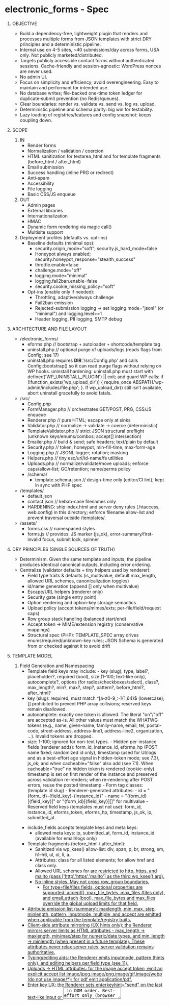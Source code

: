 electronic_forms - Spec
================================================================

1. OBJECTIVE
	- Build a dependency-free, lightweight plugin that renders and processes multiple forms from JSON templates with strict DRY principles and a deterministic pipeline.
	- Internal use on 4-5 sites, ~40 submissions/day across forms, USA only. Not publicly marketed/distributed.
	- Targets publicly accessible contact forms without authenticated sessions. Cache-friendly and session-agnostic: WordPress nonces are never used.
	- No admin UI.
	- Focus on simplicity and efficiency; avoid overengineering. Easy to maintain and performant for intended use.
	- No database writes; file-backed one-time token ledger for duplicate‑submit prevention (no Redis/queues).
	- Clear boundaries: render vs. validate vs. send vs. log vs. upload.
	- Deterministic pipeline and schema parity: big win for testability.
	- Lazy loading of registries/features and config snapshot: keeps coupling down.

2. SCOPE
	1. IN
		- Render forms
		- Normalization / validation / coercion
		- HTML sanitization for textarea_html and for template fragments (before_html / after_html)
		- Email submission
		- Success handling (inline PRG or redirect)
		- Anti-spam
		- Accessibility
		- File logging
		- Basic CSS/JS enqueue
	2. OUT
		- Admin pages
		- External libraries
		- Internationalization
		- HMAC
		- Dynamic form rendering via magic call()
		- Multisite support
	3. Deployment profiles (defaults vs. opt-ins)
		- Baseline defaults (minimal ops):
			- security.origin_mode="soft"; security.js_hard_mode=false
			- Honeypot always enabled; security.honeypot_response="stealth_success"
			- throttle.enable=false
			- challenge.mode="off"
			- logging.mode="minimal"
			- logging.fail2ban.enable=false
			- security.cookie_missing_policy="soft"
		- Opt-ins (enable only if needed):
			- Throttling, adaptive/always challenge
			- Fail2ban emission
			- Rejected-submission logging → set logging.mode="jsonl" (or "minimal") and logging.level>=1
			- Header logging, PII logging, SMTP debug

3. ARCHITECTURE AND FILE LAYOUT
	- /electronic_forms/
		- eforms.php	// bootstrap + autoloader + shortcode/template tag
		- uninstall.php	// optional purge of uploads/logs (reads flags from Config; see 17)
		- uninstall.php requires __DIR__.'/src/Config.php' and calls Config::bootstrap() so it can read purge flags without relying on WP hooks. uninstall hardening: uninstall.php must start with defined('WP_UNINSTALL_PLUGIN') || exit; and guard WP calls: if (!function_exists('wp_upload_dir')) { require_once ABSPATH.'wp-admin/includes/file.php'; }. If wp_upload_dir() still isn’t available, abort uninstall gracefully to avoid fatals.
	- /src/
		- Config.php
		- FormManager.php	// orchestrates GET/POST, PRG, CSS/JS enqueue
		- Renderer.php		// pure HTML; escape only at sinks
		- Validator.php		// normalize -> validate -> coerce (deterministic)
		- TemplateValidator.php	// strict JSON structural preflight (unknown keys/enums/combos; accept[] intersection)
		- Emailer.php		// build & send; safe headers; text/plain by default
		- Security.php		// token, honeypot, min-fill-time, max-form-age
		- Logging.php		// JSONL logger; rotation; masking
		- Helpers.php		// tiny esc/url/id-name/fs utilities
		- Uploads.php		// normalize/validate/move uploads; enforce caps/allow-list; GC/retention; name/perms policy
		- /schema/
			- template.schema.json	// design-time only (editor/CI lint); kept in sync with PHP spec
	- /templates/
		- default.json
		- contact.json		// kebab-case filenames only
		- HARDENING: ship index.html and server deny rules (.htaccess, web.config) in this directory; enforce filename allow-list and prevent traversal outside /templates/.
	- /assets/
		- forms.css		// namespaced styles
		- forms.js // provides: JS marker (js_ok), error-summary/first-invalid focus, submit lock, spinner

4. DRY PRINCIPLES (SINGLE SOURCES OF TRUTH)
	- Determinism. Given the same template and inputs, the pipeline produces identical canonical outputs, including error ordering.
	- Centralize (validator defaults + tiny helpers used by renderer):
		- Field type traits & defaults (is_multivalue, default max_length, allowed URL schemes, canonicalization toggles)
		- id/name generation (append [] only when multivalue)
		- Escape/URL helpers (renderer only)
		- Security gate (single entry point)
		- Option rendering and option-key storage semantics
		- Upload policy (accept tokens/mimes/exts; per-file/field/request caps)
		- Row group stack handling (balanced start/end)
		- Accept token -> MIME/extension registry (conservative mappings)
		- Structural spec (PHP): TEMPLATE_SPEC array drives enums/required/unknown-key rules; JSON Schema is generated from or checked against it to avoid drift

5. TEMPLATE MODEL
	1. Field Generation and Namespacing
		- Template field keys may include:
                        - key (slug), type, label?, placeholder?, required (bool), size (1-100; text-like only), autocomplete?, options (for radios/checkboxes/select), class?, max_length?, min?, max?, step?, pattern?, before_html?, after_html?
		- key (slug): required; must match ^[a-z0-9_:-]{1,64}$ (lowercase); [] prohibited to prevent PHP array collisions; reserved keys remain disallowed.
		- autocomplete: exactly one token is allowed. The literal "on"/"off" are accepted as-is. All other values must match the WHATWG tokens (e.g., name, given-name, family-name, email, tel, postal-code, street-address, address-line1, address-line2, organization, …). Invalid tokens are dropped.
		- size: 1-100; ignored for non-text types.
                - Hidden per-instance fields (renderer adds): form_id, instance_id, eforms_hp (POST name fixed; randomized id only), timestamp (used for UI/logs and as a best-effort age signal in hidden-token mode; see 7.3), js_ok; and when cacheable="false" also add <input type="hidden" name="eforms_token" value="<UUIDv4>"> (see 7.1). When cacheable="true" no hidden token is rendered (cookie-only). timestamp is set on first render of the instance and preserved across validation re-renders; when re-rendering after POST errors, reuse the posted timestamp
                - Form tag classes: <form class="eforms-form eforms-form-{form_id}"> (template id slug)
                - Renderer-generated attributes:
                        - id = "{form_id}-{field_key}-{instance_id}"
                        - name = "{form_id}[{field_key}]" or "{form_id}[{field_key}][]" for multivalue
                - Reserved field keys (templates must not use): form_id, instance_id, eforms_token, eforms_hp, timestamp, js_ok, ip, submitted_at.
		- include_fields accepts template keys and meta keys:
			- allowed meta keys: ip, submitted_at, form_id, instance_id (available for email/logs only)
		- Template fragments (before_html / after_html):
			- Sanitized via wp_kses() allow-list: div, span, p, br, strong, em, h1–h6, ul, ol, li, a.
			- Attributes: class for all listed elements; for <a> allow href and class only.
			- Allowed URL schemes for <a href> are restricted to http, https, and mailto (pass ['http','https','mailto'] as the third wp_kses() arg).
			- No inline styles. May not cross row_group boundaries.
                - For type=file/files fields, optional properties are supported: accept[], max_file_bytes, max_files (files only), and email_attach (bool). max_file_bytes and max_files override the global upload limits for that field.
		- Attribute emission list (summary): maxlength, min, max, step, minlength, pattern, inputmode, multiple, and accept are emitted when applicable from the template/registry traits.
		- Client-side attribute mirroring (UX hints only): the Renderer mirrors server limits as HTML attributes - max_length -> maxlength, min/max/step for numeric/date types, and min_length -> minlength (when present in a future template). These attributes never relax server rules; server validation remains authoritative.
		- Typing/editing aids: the Renderer emits inputmode, pattern (hints only), and editing helpers per field type (see 11).
		- Uploads -> HTML attributes: for the image accept token, emit an explicit accept list image/jpeg,image/png,image/gif,image/webp (do not use image/*); for pdf emit application/pdf.
		- Enter key UX: the Renderer sets enterkeyhint="send" on the last text-like input or <textarea> in DOM order. Best-effort only (browser support varies) and has no effect on validation or submission flow. The required attribute is driven only by the template’s required: true|false.
	2. Row Groups (Structured Wrappers)
		- pseudo-field: type=row_group with { mode:"start"|"end", tag:"div"|"section" (default div), class:"..." }
		- no key; no data; supports nesting
		- renderer adds a base wrapper class (e.g., "eforms-row") to each row_group element.
		- Dangling opens are auto-closed at form end to keep the DOM valid and a single _global config error EFORMS_ERR_ROW_GROUP_UNBALANCED is logged/emitted. A stray "end" with an empty stack is ignored and logged.
		- row_group pseudo-fields do not count toward validation.max_fields_per_form.
		- Row-group objects must omit key and allow only {type, mode, tag, class}; enforce additionalProperties:false.
		- Mis-balance reporting: if the row_group stack is mis-balanced at form end, emit a single _global config error (EFORMS_ERR_ROW_GROUP_UNBALANCED) (do not duplicate per-field errors).
	3. Template JSON
		- Location: /templates/
		- Filename allow-list: /^[a-z0-9-]+\.json$/
		- Design-time schema pointer (optional but recommended): use a stable web URL to the schema in your repo (e.g., "${SCHEMA_URL}/template.schema.json") or a local absolute path suitable to the environment. Avoid hard-coded /wp-content/plugins/... paths.
		- Minimal shape:
			- id (slug), version (string), title (string)
			- success { mode:"inline"|"redirect", redirect_url?, message? }
                    - email { to, subject, email_template ("foo" -> templates/email/foo.*), include_fields[], display_format_tel? }
				- display_format_tel enum: "xxx-xxx-xxxx" (default), "(xxx) xxx-xxxx", "xxx.xxx.xxxx" (any other value falls back to default at runtime)
			- fields[] of field objects (see 5.1)
			- submit_button_text (string)
			- rules[] of bounded JSON rules (see 10)
	4. Options Shape
		- options = [{ key, label, disabled? }, ...]
		- stored value = option key; label is for rendering only
		- Validation rule: if options[i].disabled === true, that option key may not be submitted; selecting it is a validation error.
	5. Versioning & Cache Keys
		- prefer explicit version; fallback to filemtime()
	6. Validation (Design-time vs Runtime)
		- Runtime in PHP, 2 phases:
			- (0) Structural preflight by TemplateValidator
			- (1) Normalize -> Validate -> Coerce by Validator
			- /src/schema/template.schema.json is CI/docs only; ensure parity with TEMPLATE_SPEC
			- If JSON is malformed or missing keys, it should fail gracefully with a clear "Form configuration error" 	message, not white-screen PHP.
			- Unknown rule values are rejected by the PHP validator.
			- Structural preflight enforces that for file/files fields, accept[] intersect global allow-list is non-empty; otherwise emit EFORMS_ERR_ACCEPT_EMPTY.
			- CI MUST validate /templates/*.json against /src/schema/template.schema.json and assert parity with the PHP TEMPLATE_SPEC to prevent drift.
                        - Enforce email.display_format_tel is one of the allowed enum values; unknown values are dropped at runtime but flagged in preflight.
        7. TemplateContext (internal)
                - TemplateValidator returns a normalized TemplateContext array consumed by Renderer, Validator, and Security.
                - Keys include: has_uploads (bool), descriptors[] (field descriptors from Spec), version, id, email, success, rules, fields (normalized copies).
                - max_input_vars_estimate: int advisory for potential PHP max_input_vars limit.
                - The descriptors array drives attribute mirroring so Renderer and Validator stay perfectly in sync.

6. CENTRAL REGISTRIES (INTERNAL ONLY)
	- Static registries (no public filters): field_types, validators, normalizers/coercers, renderers
	- Registries are instantiated on demand; upload and logging registries load only when their features are enabled (see 19.1).
	- Registries are lightweight maps; only entries referenced by the active template are consulted during render/validate; extraneous POST keys are ignored (see §8)
	- Behavior is registry-driven and parameterized by template values
	- Uploads registry settings: token->mime/ext expansions; image sanity; caps
	- Accept token map (canonical, conservative). For v1 parity, the only shipped tokens are image and pdf; do not add tokens unless explicitly required.
	- Upload registry loads on demand when a template with file/files is rendered or posted.
	- Structural registry (TEMPLATE_SPEC) defines allowed keys, required combos, enums (implements additionalProperties:false)
	- Escaping map (per sink) to be used consistently:
		- HTML text -> esc_html
		- HTML attribute -> esc_attr
		- Textarea -> esc_textarea
		- URL (render) -> esc_url
		- URL (storage/transport) -> esc_url_raw
		- JSON/logs -> wp_json_encode
	- Challenge and Throttle modules are loaded only when needed. Initialize the challenge module when (a) challenge.mode != "off", or (b) security.cookie_missing_policy == "challenge", or (c) a POST sets Security::token_validate().require_challenge === true. No classes, hooks, or assets are registered otherwise.

7. SECURITY
	1. Submission Protection for Public Forms:
		- Hybrid token scheme (shortcode-driven)
			- [eform id="contact" cacheable="true"] -> cookie-based token (static HTML).
			- [eform id="contact" cacheable="false"] -> server-side per-render token (dynamic hidden field).
			- Server decides token type when generating the form. POST handler is agnostic.
			- Token precedence: When a valid hidden eforms_token (cacheable="false") is present, ignore any cookie token. Reject only if neither a valid hidden token nor a valid cookie token is available. (Prevents false failures from stale cookies.)
		- On GET
			- if cacheable="true":
				- Include <img src="/eforms/prime?f={form_id}" aria-hidden="true" alt="" width="1" height="1">.
				- /eforms/prime responds 204 No Content and sets eforms_t_{form_id}=<UUIDv4> with HttpOnly; SameSite=Lax; Path=/; Max-Age=security.token_ttl_seconds; and Cache-Control: no-store; add Secure when is_ssl().
				- Do not set the Domain attribute by default (avoid cross-subdomain scope)
				- Form HTML is static & cacheable (no token in markup).
			- if cacheable="false":
				- Omit the pixel and inject a hidden eforms_token field (UUIDv4). Send Cache-Control: private, no-store on this page to prevent caching of the per-render token.
		- On POST /eforms/submit
			- CSRF Gate:
				- Evaluate per 7.4 (Origin-only policy).
				- In hard mode: cross -> HARD FAIL; unknown -> HARD FAIL; missing -> HARD FAIL only when security.origin_missing_hard=true
				- In soft mode: cross/unknown -> +1 soft; missing -> +1 soft only when security.origin_missing_soft=true.
			- Method/Type: Require POST. Accept only:
				- application/x-www-form-urlencoded (charset param allowed)
				- multipart/form-data (boundary param required).
				- Else -> 405 Method Not Allowed (with Allow: POST) or 415 Unsupported Media Type.
				- POST size enforcement: see §7.5 (RuntimeCap).
			- Token validation:
				- Hidden-token present (cacheable="false")
					- Validate the hidden eforms_token (UUIDv4).
					- If invalid/missing:
						- When security.submission_token.required=true -> HARD FAIL (EFORMS_ERR_TOKEN).
						- When security.submission_token.required=false -> set token_soft=1 and continue to §7.6.
				- Cookie mode (cacheable="true", no hidden token present)
                                        - Read eforms_t_{form_id} cookie (UUIDv4). If missing/invalid, apply security.cookie_missing_policy (overrides submission_token.required):
                                                - cookie_missing_policy=off -> proceed with no soft signal and continue to §7.6.
                                                - cookie_missing_policy=soft -> set token_soft=1 and continue to §7.6.
                                                - cookie_missing_policy=hard -> HARD FAIL (EFORMS_ERR_TOKEN).
                                                - cookie_missing_policy=challenge -> set token_soft=1 and mark challenge required (even if challenge.mode=off).
                                                        - If verification later succeeds (§7.10), clear all soft signals for this request; hard failures are never overridden.
				- When challenge is required but the provider is unconfigured (missing site/secret keys), do not hard-fail; retain the existing +1 soft signal, log EFORMS_CHALLENGE_UNCONFIGURED, and continue.
				- Precedence rule: If a valid hidden token is present, ignore any cookie token entirely (prevents stale-cookie false negatives).
				- Validation outputs: Security::token_validate() returns { mode:"hidden"|"cookie", token_ok:bool, hard_fail:bool, soft_signal:0|1, require_challenge:bool }. Downstream stages use this object; do not re-parse token state.
				- Cookie rotation: In cookie mode, rotate eforms_t_{form_id} on every POST (first, duplicate, or I/O error). No rotation in hidden-token mode.
				- User message: Map hard failures to EFORMS_ERR_TOKEN (“This form was already submitted or has expired - please reload the page.”).
				- Test matrix (add to CI):
					- hidden + required=true + missing -> HARD
					- hidden + required=false + missing -> soft +1
					- cookie + policy=hard + missing -> HARD
					- cookie + policy=soft + missing -> soft +1
					- cookie + policy=challenge + missing -> soft +1 + challenge; pass -> clears soft, fail/timeout -> remains soft +1
					- cookie + expired (treated as missing) + policy=hard ⇒ HARD
					- cookie + expired (treated as missing) + policy=soft ⇒ soft +1
					- cookie + expired (treated as missing) + policy=challenge ⇒ soft +1 + challenge; pass ⇒ clears soft
	2. Honeypot
		- Ordering: the Honeypot check runs after the CSRF gate (§7.1) and never overrides a CSRF hard fail.
		- Stealth logging: JSONL { code:"EFORMS_ERR_HONEYPOT", severity:"warning", meta:{ stealth:true } }; also set header X-EForms-Stealth: 1. Do not emit a normal "success" info log.
		- Field: eforms_hp (fixed POST name; randomized id). Must be empty. Submitted value is discarded and never logged as content.
		- Config: security.honeypot_response: "hard_fail" | "stealth_success" (default "stealth_success").
		- Common behavior (both modes):
			- Treat as spam-certain and short-circuit the pipeline before validation/coercion/email.
			- Delete any temporary uploads; do not store or attach.
			- Record throttle signal and log { code:"EFORMS_ERR_HONEYPOT", stealth:(security.honeypot_response==="stealth_success") } (no field value).
			- Token handling: attempt ledger reservation to burn the token; in cookie mode, rotate the cookie token in the response.
		- Mode: "stealth_success" (default)
			- No side-effects (no email, no persistent uploads), but mimic a normal success UX:
				- Inline mode: set the short-lived success cookie (eforms_s_{form_id}) and 303 PRG to the same URL; renderer will show the configured success message.
				- Redirect mode: 303 to success.redirect_url as usual.
			- Success metrics/analytics MUST NOT count these as real successes (log flag stealth:true).
		- Mode: "hard_fail"
		- Re-render the form with a generic global error (EFORMS_ERR_HONEYPOT) and HTTP 200; do not expose field-level hints.
	3. Timing Checks
		- min_fill_time default 4s (soft; configurable).
		- min_fill_time is measured from the instance's original timestamp; validation re-renders MUST NOT reset it
		- Max form age enforcement:
                        - Cookie (cacheable="true") mode: token age is enforced by the cookie’s Max-Age; when expired/missing, treat as a missing cookie and apply security.cookie_missing_policy (i.e., policy decides off/soft/hard/challenge).
			- Hidden-token (cacheable="false") mode: posted timestamp is a best-effort age signal; older than security.max_form_age_seconds -> +1 soft (never a hard fail on age alone).
		- js_ok flips to "1" on DOM Ready (soft unless security.js_hard_mode=true, in which case hard fail).
	4. Headers
		- Normalize and truncate User-Agent to printable characters; cap length at security.ua_maxlen
		- Origin check (authoritative): When present, validate the Origin header. Normalize to scheme + host + effective port (80/443 normalized to defaults; non-default ports are significant). Compute origin_state as same | cross | unknown (null/opaque) | missing.
		- Policy (security.origin_mode):
			- off -> no signal (treat as +0).
			- soft (default) -> same -> +0; cross -> +1 soft; unknown (null/opaque) -> +1 soft; missing -> +1 soft only when security.origin_missing_soft=true, otherwise +0.
			- hard -> same -> +0; cross -> HARD FAIL; unknown (null/opaque) -> HARD FAIL; missing -> HARD FAIL only when security.origin_missing_hard=true, otherwise +0.
		- Logging: Log origin_state only (no Referrer). Do not log full header values.
		- Referrer is not consulted; the plugin is Origin-only.
		- Security::origin_evaluate() returns {state: same|cross|unknown|missing, hard_fail: bool, soft_signal: 0|1}. Downstream stages MUST NOT re-parse the Origin header.
	5. POST Size Cap (authoritative)
		- Applies after the Type gate in §7.1 (only application/x-www-form-urlencoded and multipart/form-data are accepted).
		- Definitions:
			- AppCap = security.max_post_bytes (authoritative plugin cap; integer bytes)
			- IniPost = Helpers::bytes_from_ini(ini_get('post_max_size'))
			- IniUpload = Helpers::bytes_from_ini(ini_get('upload_max_filesize'))
		- RuntimeCap (final, authoritative):
			- If uploads.enable = false or Content-Type = application/x-www-form-urlencoded -> RuntimeCap = min(AppCap, IniPost)
			- If uploads.enable = true and Content-Type = multipart/form-data -> RuntimeCap = min(AppCap, IniPost, IniUpload)
			- (Even if no files are posted, multipart/form-data still takes this branch; IniUpload participates in min().)
			- Additionally enforce:
				- uploads.total_request_bytes (request-level), and
				- per-file (uploads.max_file_bytes), per-field totals (uploads.total_field_bytes), and counts (uploads.max_files).
		- Guards and behavior:
			- Early abort: If CONTENT_LENGTH is present and strictly greater than RuntimeCap, abort with a generic message before reading the body.
			- Runtime note: In common PHP SAPIs the request body is parsed before userland; streaming enforcement during read may not be available. When CONTENT_LENGTH is missing/inaccurate, rely on PHP INI limits and post-facto aggregate checks (request/field/file caps) and reject upon detection.
			- Uploads disabled: When uploads.enable = false, never factor any uploads.* values (including IniUpload) into RuntimeCap.
			- Multipart without files: When uploads.enable = true but no file fields are declared/posted, RuntimeCap still follows the multipart branch above; per-file/field caps trivially pass.	
		- Non-normative test matrix (add to CI):
			- uploads=off + urlencoded → RuntimeCap = min(AppCap, IniPost)
			- uploads=on + urlencoded (no files) → RuntimeCap = min(AppCap, IniPost) (no IniUpload)
			- uploads=on + multipart with files → RuntimeCap = min(AppCap, IniPost, IniUpload) + uploads caps
			- Missing/incorrect CONTENT_LENGTH → rely on PHP INI limits; reject post-facto when aggregate caps are computed
		- max_input_vars advisory (non-fatal)
			- Purpose: warn developers when a form is likely to approach PHP’s max_input_vars limit. This is advisory only and never blocks submission.
			- Scope: computed at GET/render time only (no extra work during POST). No admin UI notices are used.
			- Operational notes:
				- PHP max_input_vars applies to $_POST/$_GET only (not $_FILES).
				- Radio groups submit one value at most (+1). Checkbox groups and multi-selects can submit many values.		
			- Threshold:
				- Let M = (int) ini_get('max_input_vars'). If M <= 0, set M = 1000.
				- Trigger an advisory when estimate >= ceil(0.9 * M).
			- Estimation algorithm (render time):
				- Hidden baseline inputs per instance:
				- hidden_base = 5 → form_id, instance_id, eforms_hp, timestamp, js_ok.
				- If cacheable="false" (hidden token rendered): hidden = hidden_base + 1, else hidden = hidden_base.
				- Initialize estimate = hidden.
				- For each field in the template:
					- Single-value controls (text, name/first_name/last_name, email, url, tel/tel_us, zip/zip_us, number, range, date, textarea, textarea_html, select (single), radio (group)): estimate += 1.
					- Checkbox group: estimate += min(options_count, validation.max_options_per_group).
					- Select (multiple): estimate += min(options_count, validation.max_options_per_group).
					- row_group pseudo-fields: +0 (no data).
				- Do not count uploads: $_FILES entries are excluded from max_input_vars.
			- When the threshold is met/exceeded:
				- Log a one-line JSONL advisory: { code:"EFORMS_MAX_INPUT_VARS_NEAR_LIMIT", severity:"warning", meta:{ estimate, max_input_vars: M } }.
				- Emit a developer-visible HTML comment adjacent to the form only when WP_DEBUG is true, e.g.: <!-- eforms: max_input_vars advisory — estimate=942, max_input_vars=1000 -->.
			- Remediation guidance (non-blocking, documented only):
				- Reduce large option sets (especially checkbox groups / multi-selects), split forms, or raise max_input_vars in php.ini/.user.ini.
			- Ignore challenge inputs: The estimate excludes any hidden inputs added by Turnstile/hCaptcha/reCAPTCHA. (Advisory is computed at GET time only; later POST-time challenge fields are intentionally ignored.)
	6. Spam Decision
		- Hard checks first: honeypot_empty and Security::token_validate().hard_fail (includes cookie policy / origin hard-fail). Any hard fail stops processing.
		- Soft signals (each adds 1 unless policy says otherwise):
			- min_fill_ok: false -> +1
			- js_ok not "1" -> +1; when security.js_hard_mode=true, this is a HARD FAIL instead (no soft +1).
			- ua_present: missing/empty UA -> +1
			- age_ok (hidden-token mode): false -> +1 (see §7.3)
			- Note (hidden-token mode): age_ok is advisory only (timestamp is client-supplied); CSRF protection derives from the Origin policy.
			- origin_soft_signal (from §7.4) contributes +1; if §7.4 hard-failed, this stage is never reached.
			- token signal: when Security::token_validate().soft_signal === 1, add +1 (covers hidden-token mode when submission_token.required=false and cookie mode per cookie_missing_policy).
			- When cookie_missing_policy=challenge and verification succeeds (§7.10), set soft_fail_count = 0 (do not override any hard failure).
		- Decision:
			- soft_fail_count >= spam.soft_fail_threshold -> spam-fail
			- soft_fail_count == 1 -> deliver as suspect
			- soft_fail_count == 0 -> deliver normal
		- Accessibility note: security.js_hard_mode=true will block non-JS users, including some assistive technologies. Keep it opt-in and document the trade-off.
		- challenge success clears soft signals, but never overrides hard failures.
	7. Redirect Safety
		- wp_safe_redirect; same-origin only, including scheme/host/port.
	8. Suspect Handling
		- add headers: X-EForms-Soft-Fails, X-EForms-Suspect; subject tag (configurable)
	9. Throttling (optional; file-based)
		- Purpose: dampen spikes from the same IP without DBs or queues.
                - Keying: compute a throttle key from the resolved client IP per §16, then apply privacy settings:
                        - privacy.ip_mode=hash → sha256(ip + privacy.ip_salt).
                        - privacy.ip_mode=masked → sha256(masked_ip + privacy.ip_salt).
                        - privacy.ip_mode=full → plain IP (no hashing).
                        - privacy.ip_mode=none → throttling disabled (no key available)
		- Algorithm (fixed 60s window, tiny file):
			- File shape: {"window_start": <unix>, "count": <int>, "cooldown_until": <unix|0>}.
			- On POST: lock file with flock, roll window if now - window_start >= 60, then count++.
			- If count > throttle.per_ip.max_per_minute -> throttle_state=over:
				- set cooldown_until = now + throttle.per_ip.cooldown_seconds.
				- Emit soft signal (throttled=true).
			- If count > throttle.per_ip.max_per_minute * throttle.per_ip.hard_multiplier -> throttle_state=hard:
				- HARD FAIL with generic message (no side effects).
			- While now < cooldown_until: treat as over on every POST.
		- Decision wiring:
			- Add throttle_ok/throttle_state into the spam signal set in §7.6.
			- Over-limit -> +1 soft. Hard over-limit -> hard failure.
		- Storage: ${uploads.dir}/throttle/{h2}/{key}.json (dirs 0700, files 0600); no date partitions. GC files whose mtime is older than 2 days during GET/POST shutdown.
	10. Adaptive challenge (optional; Turnstile preferred)
		- Purpose: only challenge when risk > 0; default off.
		- Modes:
			- off → never render/verify.
			- auto → require challenge only when soft_fail_count >= 1.
			- always → require challenge on every POST.
		- Providers: turnstile | hcaptcha | recaptcha (server-verify via WP HTTP API).
		- Render:
			- On GET: normally do not render.
			- On POST re-render with soft_fail_count >= 1 (and mode=auto) or when mode=always, render the widget placeholder and enqueue the provider script (see §22).
		- Verify (server-side, short timeouts; no external libs):
			- On POST when required, read provider’s response token; call verify endpoint with secret, response, and remoteip.
			- If success -> clear all soft signals for this request (soft_fail_count = 0), but do not override hard fails.
			- If failure or timeout -> add +1 soft and attach global error EFORMS_ERR_CHALLENGE_FAILED.
			- Requirement triggers: verify when challenge.mode="always", or ("auto" and soft_fail_count >= 1), or Security::token_validate().require_challenge === true (from cookie policy).
			- Unconfigured provider fallback: if verification is required but the provider is unconfigured, skip verification, add +1 soft (if not already present), and log EFORMS_CHALLENGE_UNCONFIGURED.
		- Accessibility: rely on provider’s built-in accessibility; always allow retry on re-render.
		- Turnstile → cf-turnstile-response; hCaptcha → h-captcha-response; reCAPTCHA v2 → g-recaptcha-response
		
8. VALIDATION & SANITIZATION PIPELINE (DETERMINISTIC)
	0. Structural preflight (stop on error; no field processing)
		- Unknown keys rejected at every level (root/email/success/field/rule).
		- fields[].key must be unique; duplicates → EFORMS_ERR_SCHEMA_DUP_KEY.
		- Enum enforcement (field.type, rule.rule, row_group.mode, row_group.tag).
		- Conditional requirements (e.g., success.mode="redirect" -> redirect_url required; type="files" -> max_files optional but not < 1; row_group must omit key).
		- accept[] intersect global allow-list must be non-empty; empty -> EFORMS_ERR_ACCEPT_EMPTY.
		- Row-group object shape must match spec; mis-shapes -> EFORMS_ERR_SCHEMA_OBJECT.
	1. Security gate (hard/soft signals; stop on hard failure)
	2. Normalize (lossless; wp_unslash/trim; intl Normalizer NFC if available)
		- Uploads: flatten $_FILES; shape items as { tmp_name, original_name, size, error, original_name_safe }
		- Treat UPLOAD_ERR_NO_FILE or empty original_name as "no value".
		- An item is "present" only when error === UPLOAD_ERR_OK AND size > 0; otherwise it is "no value" (and triggers a validation error if the field is required).
	3. Validate (normalized values)
		- required, max_length, patterns, allow-lists, cross-field rules
		- Options: reject submissions that include a key marked disabled in the options[] for that field.
		- Uploads:
			- per-file/field/request caps; count cap for files
			- MIME/ext/finfo agreement required.
			- application/octet-stream is allowed only when finfo and file extension agree and the accept-token allows it; otherwise treat as unknown and reject. Unknown/zero/ambiguous MIME types are rejected.
			- Optional image sanity via getimagesize for images
			- No SVG; no macro-enabled Office
			- Arrays rejected on single-file fields
		- finfo must not return false. When finfo is false or unknown, treat as unknown and reject. application/octet-stream is allowed only when finfo and extension agree and an accept-token permits it.
		- Only evaluate fields declared in the template; ignore extraneous POST keys. Still reject arrays where a scalar is expected.
		- Client validation (when enabled) is advisory only; the full server pipeline executes for every POST regardless of client state.
	4. Coerce (post-validate)
		- cast/canonicalize; lowercase email domain; collapse whitespace (if enabled)
		- defer file moves until global success; move to private dir; 0600/0700 perms; hashed stored name; compute sha256
	5. Use canonical values only (email/logs)
	6. Escape at sinks only (per map in section 6)

9. SPECIAL CASE: HTML-BEARING FIELDS
	- textarea_html only
	- size bound via validation.textarea_html_max_bytes (default 32768 bytes)
	- sanitize with wp_kses_post; sanitized result is canonical; escape per context at sinks
	- Post-sanitize bound: after wp_kses_post, re-check the canonical value size. If bytes > validation.textarea_html_max_bytes, fail validation with EFORMS_ERR_HTML_TOO_LARGE. Do not auto-truncate to avoid silent data loss.

10. CROSS-FIELD RULES (BOUNDED SET)
	- Supported:
		- required_if: { "rule":"required_if", "field":"other", "equals":"value" }
		- required_if_any: { "rule":"required_if_any", "fields":[...], "equals_any":[...] }
		- required_unless: { "rule":"required_unless", "field":"other", "equals":"value" }
		- matches: { "rule":"matches", "field":"other" }
		- one_of: { "rule":"one_of", "fields":["a","b","c"] }
		- mutually_exclusive: { "rule":"mutually_exclusive", "fields":["a","b"] }
	- Deterministic evaluation order: top-to-bottom
	- additionalProperties:false per rule object
	- Multiple violations reported together

11. BUILT-IN FIELD TYPES (DEFAULTS; US-FOCUSED)
        - Spec::descriptorFor($type) exposes a descriptor for each field type with:
                - is_multivalue: bool
                - html { tag:"input|textarea|select", type?, multiple?, inputmode?, pattern?, attrs_mirror:{ maxlength?, minlength?, min?, max?, step? } }
                - validate { required?, pattern?, range?, canonicalize? }
        - name / first_name / last_name: alias of text; trim internal multiples; default autocomplete accordingly
        - text: length/charset/regex
        - textarea: length/charset/regex
	- textarea_html: see 9. mirror maxlength/minlength when provided.
	- email: type="email", inputmode="email", spellcheck="false", autocapitalize="off"; mirror maxlength/minlength when set.
	- url: wp_http_validate_url + allowed schemes (http, https). type="url", spellcheck="false", autocapitalize="off". (No need for inputmode here; type="url" already pulls the right keyboard.)
	- tel_us: NANP; digits-only canonical 10 digits; optional +1 stripped; no extensions. type="tel", inputmode="tel"; mirror maxlength;
	- tel (generic): freeform; trimmed
	- number / range: keep native input types; add inputmode="decimal" and mirror min/max/step exactly as validated server-side.
	- select / radio: store option key
	- checkbox: single -> bool; group -> array of keys
	- zip_us: type="text", inputmode="numeric", pattern="\\d{5}" (hint only); always set maxlength=5; server enforces ^\d{5}$.
	- zip (generic): freeform
	- file: single upload. Map accept tokens to explicit lists:
		- image → image/jpeg,image/png,image/gif,image/webp
		- pdf   → application/pdf
	- files: multiple upload with max_files; same explicit lists; email attachment policy unchanged (§14).
	- The field.type enum includes all types listed in this section plus the row_group pseudo-field (see 5.2).
	- date: mirror min/max and step when provided.
	- For each field, include the HTML attributes you'll emit (e.g., email -> inputmode=email, spellcheck=false, autocapitalize=off; files -> multiple; tel_us -> inputmode=tel; zip_us -> inputmode=numeric).
	- Cache active descriptors per request: when loading the template, precompute a per-field descriptor (resolved max/min/step, inputmode, pattern, etc.) and reuse it in both Renderer and Validator to avoid double lookups and keep attribute mirroring perfectly in sync.

12. ACCESSIBILITY (A11Y)
	1. Labels
		- Always render a <label> for each control; if missing, derive Title Case label and mark visually hidden
		- label@for matches control id; control id unique
	2. Required Fields
		- native controls: use native required only (no aria-required)
		- custom widgets: aria-required="true"
		- show visual indicator (e.g., "*")
	3. Grouped Controls
		- radio/checkbox groups wrapped in <fieldset> with <legend>
		- link error summary targets to fieldset/legend (or first control); use aria-describedby to include error id
	4. Error Summary (top)
		- role="alert" container appears after submit when errors exist; list links to invalid controls; forms.js focuses summary then first invalid control
		- Do not use role="alert" on each field; if live updates are needed, use aria-live="polite" or role="status" on the field-level error container.
		- Do not set role="alert" globally; only the error summary uses it post-submit.
		- For radio/checkbox groups, error links target the <fieldset>/<legend> container (or first control), and aria-describedby includes the error id.
		- Global summary uses role="alert" only after submit; individual fields use aria-live="polite" if needed.
		- The error summary container must be focusable with tabindex="-1"; forms.js focuses it once after submit when errors exist, then focuses the first invalid control.
	5. Per-field Errors
		- <span id="error-{field_id}" class="eforms-error">...</span>
		- when invalid: aria-invalid="true"; aria-describedby includes error id
	6. Focus Behavior
		- forms.js focuses first invalid after submission
		- Do not set multiple autofocus attributes.
	7. File Inputs
		- follow same patterns as native inputs

13. SUCCESS BEHAVIOR (PRG)
	- inline: PRG (303) to same URL with eforms_success={form_id}; renderer shows success only in the first instance in source order when multiple same-ID instances are present; suppress in subsequent instances.
	- redirect: wp_safe_redirect(redirect_url, 303); no flag on destination
	- PRG status: fixed at 303.
	- Page caching: do not disable page caching globally. Only vary/bypass caching for (a) the short-lived success cookie eforms_s_{form_id} and (b) requests containing eforms_* query args.
	- Success responses MUST send: Cache-Control: private, no-store, max-age=0 and SHOULD include Vary: Cookie scoped to eforms_s_{form_id}.
	- Any request containing eforms_* query args MUST send: Cache-Control: private, no-store, max-age=0.
	- namespace internal query args with eforms_*
	- success.message is treated as plain text and escaped.
	- Anti-spoofing (inline mode only): on successful POST for inline mode, set a short-lived, HttpOnly, SameSite=Lax cookie (e.g., eforms_s_{form_id}) bound to {form_id}:{instance_id}. On subsequent GET, show success only when both the query arg AND a matching cookie are present; then clear the cookie.
	- Cookie TTL is 5 minutes; set HttpOnly, SameSite=Lax, and Secure when is_ssl(); cookie path = current request path.
	- When rendering the success view (cookie + query matched), send no-cache headers (e.g., call nocache_headers()) to prevent cached success for other users.
	- If your cache layer supports it, add Vary: Cookie (or equivalent) for the eforms_s_{form_id} cookie on the success response.
	- If a page cache is present, bypass caching for requests with eforms_s_{form_id} or set "no-store" on the success response if your cache layer respects it.

14. EMAIL DELIVERY
	- DMARC alignment: From: no-reply@{site_domain}
	- From precedence: if email.from_address is a valid same-domain address, use it; otherwise default to no-reply@{site_domain}. Always keep From: on the site domain for DMARC alignment.
	- email.envelope_sender (string; optional; same-domain recommended). If set, PHPMailer->Sender is used; otherwise server default applies. Bounces will target this address.
	- From domain: parse_url(home_url()).host (lowercase; strip www)
	- default content type: text/plain; HTML emails only if email.html=true
	- subjects/headers built programmatically; sanitize for CR/LF; no raw user input in headers
	- Header byte caps (defensive): After collapsing control characters, truncate both the Subject and From Name to ≤255 bytes (UTF-8 safe) before header assembly. No CR/LF or multi-line input is ever accepted from user fields.
	- PHPMailer may fold long headers to comply with RFCs; our pre-cap guarantees we never pass pathological lengths into header assembly.
	- Reject arrays where a scalar is expected in headers/subject fields
	- Additionally, collapse ASCII control characters (0x00-0x1F, 0x7F) in From Name and Subject to a single space before header assembly.
	- Reply-To from a validated email field (config via email.reply_to_field)
	- deliverability: recommend SMTP with SPF/DKIM/DMARC
	- template tokens: {{field.key}}, {{submitted_at}}, {{ip}}, {{form_id}}
	- If an upload field key appears in include_fields, render its value as a comma-separated list of original_name_safe in the email body (attachments are governed separately by email_attach and size/count limits)
	- attachments: only for fields with email_attach=true; enforce uploads.max_email_bytes and email.upload_max_attachments; summarize overflow in body
	- Order of operations: enforce uploads.max_email_bytes and email.upload_max_attachments before invoking PHPMailer->send() to avoid SMTP 552 rejections.
	- staging safety: email.disable_send; email.staging_redirect_to (string|array) to override all recipients; add X-EForms-Env: staging; prefix subject [STAGING]. (EFORMS_STAGING_REDIRECT_TO remains a deprecated alias.)
	- optional DKIM via PHPMailer when email.dkim.* set
	- If any email.dkim.* parameter is missing/invalid, proceed without DKIM and log a warning.
	- PHPMailer debug is enabled only when email.debug.enable=true and logging.level>=1; capture via Debugoutput; strip CR/LF; redact secrets/credentials; when logging.pii=false, also redact full email addresses; truncate to email.debug.max_bytes.
	- PHPMailer Timeout set from email.smtp.timeout_seconds; on transient failures, retry up to email.smtp.max_retries with email.smtp.retry_backoff_seconds backoff.
	- Register wp_mail_failed to log reason and phpmailer_init to apply DKIM and optional debug output.
	- email.policy semantics:
		- strict: RFC-compliant parsing; trim; single @; reject otherwise.
		- autocorrect: do strict parsing, then:
		- trim & collapse internal spaces,
		- lowercase domain,
		- normalize common domain typos in display only (.con→.com, .c0m→.com); canonical stays strict,
		- if correction applied, include [corrected] note in logs (headers never use unverified input).
	- display_format_tel tokens (allowed):
		- "xxx-xxx-xxxx" (default)
		- "(xxx) xxx-xxxx"
		- "xxx.xxx.xxxx"
		- Any other value falls back to default. Formatting affects email body only (not logs/canonical).

15. LOGGING
- Single mental model: mode chooses destination, level chooses severities, pii/headers choose detail, and rotation uses two dials: 'file_max_size' + 'retention_days'.
- Destinations
	- 'logging.mode' (authoritative): '"jsonl" | "minimal" | "off"'.
		- jsonl — structured JSONL files in '${uploads.dir}' with rotation/retention.
		- minimal — one compact line per event via 'error_log()' (or 'wp_debug_backtrace_summary'), no file rotation (server log policy governs retention).
		- off — no logging (except optional Fail2ban line if enabled; see Fail2ban below).
- Severity mapping (backend-agnostic)
	- error — fatal pipeline failures (invalid config, SMTP errors, file/ledger I/O).
	- warning — rejected submissions (spam decisions, validation failures, challenge timeouts).
	- info — successful sends, token rotations, throttling state changes.
- Verbosity
	- 'logging.level': '0|1|2' (default '0')
		- '0' → errors only
		- '1' → errors + warnings (includes *all* rejections & spam decisions)
		- '2' → errors + warnings + info
- PII/headers toggles (unchanged)
	- 'logging.pii' (default 'false') — when 'true', allows full emails/IPs in JSONL only; minimal mode still masks unless explicitly overridden.
	- 'logging.headers' (default 'false') — if 'true', log *normalized* UA/Origin (Origin as scheme+host only; no path/query/fragment).
- Rotation & retention (two-dial)
	- Files live under: 'wp_upload_dir()['basedir'].'/eforms-private' (dirs '0700', files '0600').
	- Rotate current JSONL file when size exceeds 'logging.file_max_size' (bytes).
	- Prune by age: delete JSONL files older than 'logging.retention_days'.
	- Order: on write → rotate if needed → prune by age.
	- Note: 'flock()' might be unreliable on some NFS mounts; prefer local disk or documented NFS settings.
- What to log (all modes, subject to PII/headers)
	- Timestamp (UTC ISO-8601), severity, form_id, instance_id, request URI (path + only 'eforms_*' query), privacy-processed IP (per §16), stable error code + message, spam signals summary (honeypot, origin_state, soft_fail_count, throttle_state), plus email SMTP failure reason when applicable.
	- Optionally, when 'logging.on_failure_canonical=true', include sanitized field names + sanitized values only for fields causing rejection.
	- Throttle & challenge: when 'logging.level >= 1', log throttle decisions and challenge verify outcome as compact meta (redact provider tokens).
- Minimal mode line format
	- eforms severity=<error|warning|info> code=<EFORMS_*|PHPMailer> form=<form_id> inst=<instance_id> ip=<masked|hash|full|none> uri="<path?eforms_*...>" msg="<short message>" meta=<compact JSON>
	- SMTP/PHPMailer: include host, safe error, retries; when 'email.debug.enable=true' and 'logging.level>=1', append a truncated debug tail ('email.debug.max_bytes'), redacting secrets (and full emails when 'logging.pii=false').
- JSONL structure (keys)
	- Required: { ts, severity, code, form_id, instance_id, uri, ip }
	- Optional: msg (short text)
	- Optional groups:
		- spam: { soft_fail_count, origin_state, honeypot, throttle_state }
		- email: { status, retries }
		- meta:  { ... }
	- Notes:
		- code is the stable enum (e.g., "EFORMS_ERR_TOKEN", "PHPMailer").
		- Omit 'event' entirely. If you need a freeform label (e.g., "reserve", "send"), put it under meta.event.
- Fail2ban (optional; unchanged except gating)
	- Config: see §17 'logging.fail2ban.*'.
	- Emit one machine-parsable line on honeypot hits, token hard fails, hard throttle, Origin hard fails, challenge fails/timeouts:
		- 'eforms[f2b] ts=<unix> code=<EFORMS_ERR_*> ip=<resolved_client_ip> form=<form_id>'
	- This line always uses the resolved client IP per §16 and ignores 'privacy.ip_mode'; all other logs honor privacy settings.
	- When logging.fail2ban.target="file": write to logging.fail2ban.file (dirs 0700, file 0600). Apply the same two-dial policy as JSONL:
		- Rotate: before each write, if filesize > logging.fail2ban.file_max_size, rename the current file to <basename>-YYYYMMDD-HHMMSS.log and open a fresh file.
		- Retention: after rotation (and at least once per day), delete rotated files older than logging.fail2ban.retention_days.
		- Order: on write → rotate if needed → prune by age.
		- Concurrency: serialize with flock() for append/rotate; on I/O error, fall back to error_log() for that line and emit a JSONL warning {code:"EFORMS_FAIL2BAN_IO"} when logging.mode!="off".
- Implementation notes
	- Initialize logging only when 'logging.mode != "off"'.
	- Never log textarea/textarea_html bodies or attachments unless explicitly enabled (debug/forensics gates).
	- In minimal mode, suppress normal reserve outcomes ("first" / "duplicate"); only emit EFORMS_LEDGER_IO lines when an actual I/O issue occurs. JSONL mode logs both outcomes as info.
	- Fail2ban emission is independent of logging.mode and controlled solely by logging.fail2ban.*.
	
16. PRIVACY AND IP HANDLING
	- privacy.ip_mode = none | masked | hash | full (default masked)
        - masked: IPv4 last octet(s) redacted; IPv6 last 80 bits zeroed (compressed)
        - hash: sha256(ip + optional salt); store hash only
        - full: store/display IP as-is
        - logs and emails honor this setting for IP presentation
        - include ip in email.include_fields only when mode != none
	- UA and Origin never included in emails; logging only
	- submitted_at set server-side (UTC ISO-8601) for logs/emails
	- By default, use REMOTE_ADDR. When behind trusted proxies, set:
		- privacy.client_ip_header (string; default "") — e.g., "X-Forwarded-For" or "CF-Connecting-IP".
		- privacy.trusted_proxies (array of CIDR strings; default []).
		- If the request source is in trusted_proxies, parse the first public IP from privacy.client_ip_header. Otherwise fall back to REMOTE_ADDR. Fail2ban and throttling use this resolved IP.
		- “Public IP” = not in: 10/8, 172.16/12, 192.168/16, 127/8, 169.254/16, 100.64/10, ::1/128, fc00::/7, fe80::/10.
		- Header is parsed case-insensitively; value is a comma-separated list. Trim each token; strip brackets/ports; accept only valid IP literals. If no valid public IP is found, fall back to REMOTE_ADDR.
		- When the source is in privacy.trusted_proxies, resolve client IP from the left-most valid public address in privacy.client_ip_header. If the header is missing/malformed, fall back to REMOTE_ADDR
		- If privacy.client_ip_header is empty, never consult headers even when the source is in trusted_proxies.
	- CI tests: 
		- Request from untrusted IP with forged XFF → use REMOTE_ADDR.
		- Request from trusted proxy with X-Forwarded-For: client, proxy → pick client.
		- Same as above but header contains only private IPs → fall back to REMOTE_ADDR.
		
17. CONFIGURATION (SUMMARY)
The plugin uses an immutable, per-request Config snapshot:
	- Config::bootstrap() loads built-in defaults (a nested array mirroring §17), applies a single eforms_config filter once, validates/clamps types/ranges/enums, then freezes.
	- Access via Config::get('path.like.this').
	- Legacy EFORMS_* constants remain supported for backward compatibility but are deprecated; when present they seed/override the default map before filter/validation.
	- All keys below are expressed as config paths, e.g., security.min_fill_seconds. (You may still define EFORMS_* during migration.)
	- security.origin_mode: off | soft | hard (default soft)

security.*
	security.token_ledger.enable (bool; default true) - enable file-backed one-time token invalidation (no DB writes).
	security.token_ttl_seconds (int; default 600) - lifetime for submission tokens (cookie and ledger).
	security.submission_token.required (bool; default true) - if false, cookie token becomes a soft signal only (not recommended).
	security.origin_mode: off | soft | hard (default soft)
	security.origin_missing_soft: bool; default false. When true, treat missing Origin as +1 soft.
	security.origin_missing_hard: bool; default false. When true and origin_mode=hard, missing Origin is a HARD FAIL.
	security.min_fill_seconds (int; default 4; clamp 0-60)
	security.max_form_age_seconds (derived from security.token_ttl_seconds)
	security.js_hard_mode (bool; default false)
	security.max_post_bytes (int; default 25 000 000)
	security.ua_maxlen (int; default 256)
	security.honeypot_response (string; "hard_fail"|"stealth_success"; default "stealth_success")
        security.cookie_missing_policy (string; default "soft") — Controls behavior in cookie mode (cacheable="true") when the cookie token is missing or invalid. Values:
                - "off": treat as acceptable; no soft signal and no challenge.
                - "soft": add +1 soft and continue to §7.6.
                - "hard": hard fail (EFORMS_ERR_TOKEN).
                - "challenge": add +1 soft, require a challenge regardless of challenge.mode; if the challenge succeeds, clear all soft signals for this request.
                - Precedence: In cookie mode, cookie_missing_policy overrides submission_token.required. In hidden-token mode, submission_token.required applies.

spam.*
	spam.soft_fail_threshold (int; default 2; clamp 0-5)
	
throttle.*
	throttle.enable (bool; default false; effective only when a throttle key can be computed; with privacy.ip_mode=none throttling is inert.)
	throttle.per_ip.max_per_minute (int; default 5; clamp 1-120)
	throttle.per_ip.cooldown_seconds (int; default 60; clamp 10-600)
	throttle.per_ip.hard_multiplier (float; default 3.0; clamp 1.5-10.0)

challenge.*
	challenge.mode (off|auto|always; default off)
	challenge.provider (turnstile|hcaptcha|recaptcha; default turnstile)
	challenge.turnstile.site_key (string|null; default null)
	challenge.turnstile.secret_key (string|null; default null)
	challenge.hcaptcha.site_key (string|null; default null)
	challenge.hcaptcha.secret_key (string|null; default null)
	challenge.recaptcha.site_key (string|null; default null)
	challenge.recaptcha.secret_key (string|null; default null)
	challenge.http_timeout_seconds (int; default 2; clamp 1-5)


html5.*
	html5.client_validation (bool; default false) - When true, the Renderer omits novalidate on <form> to allow native browser validation UI. The server-side Validator still runs and remains authoritative; browser messages may vary by user agent.

email.*
	email.policy (strict|autocorrect; default strict) (now defined in §14)
	email.smtp.timeout_seconds (int; default 10)
	email.smtp.max_retries (int; default 2)
	email.smtp.retry_backoff_seconds (int; default 2)
	email.html (bool; default false)
	email.from_address (validated same-domain email)
	email.from_name (sanitized text)
	email.reply_to_field (field key; optional)
	email.envelope_sender
	email.dkim.domain / email.dkim.selector / email.dkim.private_key_path / email.dkim.pass_phrase (optional; all must be valid to enable DKIM)
	email.disable_send (bool; default false)
	email.staging_redirect_to (string|array; overrides all recipients in staging) (deprecated alias EFORMS_STAGING_REDIRECT_TO still recognized)
	email.suspect_subject_tag (string; default [SUSPECT])
	email.upload_max_attachments (int; default 5)
	email.debug.enable (bool; default false)
	email.debug.max_bytes (int; default 8192)
	Header safety: collapse ASCII control characters in From Name and Subject to a single space before header assembly (implemented in Emailer; noted here for completeness)

logging.*
	logging.mode ("jsonl"|"minimal"|"off"; default "minimal")
	logging.level (0 errors; 1 +warnings; 2 +info; default 0)
	logging.headers (bool; default false)
	logging.pii (bool; default false)
	logging.on_failure_canonical (bool; default false)
	logging.file_max_size (int bytes; default 5_000_000)
	logging.retention_days (int; default 30)
	logging.fail2ban.enable (bool; default false)
	logging.fail2ban.target ("error_log"|"syslog"|"file"; default "error_log")
	logging.fail2ban.file (string|null; required when target="file")
	logging.fail2ban.file_max_size (int bytes; default uses logging.file_max_size)
	logging.fail2ban.retention_days (int; default uses logging.retention_days)

privacy.*
	privacy.ip_mode (none|masked|hash|full; default masked)
	privacy.ip_salt (string; used when mode=hash)
	privacy.client_ip_header (string; default "")
	privacy.trusted_proxies (array of CIDR; default [])

assets.*
	assets.css_disable (bool; default false)

install.*
	install.min_php (string; default 8.0)
	install.min_wp (string; default 5.8)
	install.uninstall.purge_uploads (bool; default false)
	install.uninstall.purge_logs (bool; default false)
	
validation.*
	validation.max_fields_per_form (int; default 150)
	validation.max_options_per_group (int; default 100)
	validation.max_items_per_multivalue (int; default 50) - applies to type=files count before max_files
	validation.textarea_html_max_bytes (int; default 32768)

uploads.*
	uploads.enable (bool; default true)
	uploads.dir (path; defaults to wp_upload_dir()['basedir'].'/eforms-private')
	uploads.allowed_tokens (array; default [image, pdf])
	uploads.allowed_mime (array; conservative; intersect WP allowed)
	uploads.allowed_ext (array; derived, lowercase)
	uploads.max_file_bytes (int; default 5000000)
	uploads.max_files (int; default 10)
	uploads.total_field_bytes (int; default 10000000)
	uploads.total_request_bytes (int; default 20000000)
	uploads.max_email_bytes (int; default 10000000)
	uploads.delete_after_send (bool; default true)
	uploads.retention_seconds (int; default 86400)
	uploads.max_image_px (int; default 50000000) // width*height guard
	uploads.original_maxlen (int; default 100)
	uploads.transliterate (bool; default true)
	uploads.max_relative_path_chars (int; default 180) - hard cap on the full relative stored path (e.g., Ymd/slug-sha16-seq.ext). If exceeded, shorten original_slug safely to fit.
	sha16 definition: sha16 is the first 16 hex characters of the file's SHA-256; the full SHA-256 is recorded in logs.

18. UPLOADS (IMPLEMENTATION DETAILS)
	- Intersection: field accept[] intersect global allow-list must be non-empty -> else EFORMS_ERR_ACCEPT_EMPTY
	- Stored filename: {Ymd}/{original_slug}-{sha16}-{seq}.{ext} where sha16 = first 16 hex of the file's SHA-256; files 0600, dirs 0700; full SHA-256 recorded in logs.
	- Path collision: increment seq
	- Path length cap: enforce uploads.max_relative_path_chars. When over, truncate original_slug (preserving extension) to fit, ensuring a deterministic result.
	- Email attachments use original_name_safe (RFC 5987 encoding as needed); de-dupe per email scope: name.ext, name (2).ext, ...
	- Delete uploads after successful send unless retention applies; if email send fails after files were stored, clean up per retention policy. On final send failure, delete stored files immediately unless uploads.retention_seconds > 0—then GC per retention.
	- GC: opportunistic on GET and best-effort on POST shutdown only. No WP-Cron scheduling to honor "No DB writes".
	- For the per-form upload bootstrap, compute a has_uploads flag during TemplateValidator preflight and carry it in the context; guard Uploads init on that.

19. REQUEST LIFECYCLE
	1. GET
		- Shortcode [eform id="slug"] or template tag eform_render('slug')
		- FormManager loads template, generates secure instance_id, sets timestamp
		- Registers/enqueues CSS/JS only when rendering
		- Adds hidden fields: form_id, instance_id, eforms_hp, timestamp, js_ok; and when cacheable="false" also eforms_token. No hidden token when cacheable="true" (cookie-only).
		- Always set method="post". If any upload field is present, also add enctype="multipart/form-data".
		- Opportunistic GC may run (no WP-Cron).
		- If the max-input-vars heuristic triggers, write an advisory to logs and emit an HTML comment next to the rendered form only when WP_DEBUG is true.
		- Operational note: ensure your CDN/page cache (a) bypasses caching on non-cacheable form pages (Cache-Control: no-store), (b) treats /eforms/prime as no-store, and (c) does not strip Set-Cookie on 204 responses from /eforms/prime.
		- Initialize Logging only when logging.mode != "off".
		- Initialize Uploads only when uploads.enable=true and the current template declares at least one file/files field (detected at preflight).
		- Registries/services are instantiated lazily; only the registries required for enabled features are loaded (see 6).
		- When html5.client_validation=true, omit novalidate; native UI may prevent submit before our JS runs-our server validator still runs on POST.
		- Resolve handlers/traits only for fields present in the current template instance.
	2. POST
		- Security gate -> Normalize -> Validate -> Coerce
		- Early enforce RuntimeCap using CONTENT_LENGTH when present; otherwise rely on PHP INI limits and post-facto aggregate caps (see §7.5).
		- On errors:
			- If errors occur before token reservation, re-render reusing instance_id, timestamp, and (if hidden) the same eforms_token.
			- If errors occur after token reservation (e.g., SMTP/storage), re-render with a new instance_id and (if hidden) a new eforms_token, preserving canonical field values and displaying a global operational error.
		- Commit reservation (moved from §7.1):
		- When Validate/Coerce have succeeded and immediately before side effects (email send, file finalize), reserve the token by creating the sentinel ${ledger_base}/{h2}/{hash}.used with fopen('xb') (0700/0600 perms for directories/files).
		- If reservation fails with EEXIST → treat as duplicate: halt side effects and show the generic token message (EFORMS_ERR_TOKEN).
		- If reservation encounters other I/O errors → treat as duplicate and log {code:"EFORMS_LEDGER_IO"}; do not crash.
		- Honeypot exception: honeypot hits reserve/burn earlier by design (see §7.2).
		- On success: move stored uploads, send email, log event(s), PRG or redirect, cleanup per retention
		- Best-effort GC on shutdown after POST (no WP-Cron).
		- Stash validation errors and canonical values in-memory for this request only, keyed by instance_id; nothing is persisted.
		- When throttle.enable=true and a throttle key is available, run the throttle check; record throttle_state as a spam signal:
			- over -> +1 soft and include Retry-After: {cooldown_seconds} header.
			- hard -> HARD FAIL with a generic message; skip side effects.
		- Challenge hook:
			- Compute all soft signals as usual.
			- If challenge.mode=always or (challenge.mode=auto and soft_fail_count>=1):
			- On success -> set soft_fail_count=0 and continue; does not override hard failures (token, Origin, hard throttle).
			- While throttle_state="hard" -> hard fail with a generic message regardless of challenge outcome.

20. ERROR HANDLING
	- Errors stored by field_key; global errors under _global
	- Renderer prints global summary + per-field messages
	- Upload user-facing messages:
		- "This file exceeds the size limit."
		- "Too many files."
		- "This file type isn't allowed."
		- "File upload failed. Please try again."
	- When re-rendering after errors, pass the original meta (instance_id, timestamp, hidden token) in the stash/context back to Renderer, so it doesn't call "new" helpers.
	- Config error (fragments/groups): "Form configuration error. Please contact the site owner."
	- Emit stable error codes for logs/support (e.g., EFORMS_ERR_TOKEN, EFORMS_ERR_HONEYPOT, EFORMS_ERR_TYPE, EFORMS_ERR_ACCEPT_EMPTY, EFORMS_ERR_ROW_GROUP_UNBALANCED, EFORMS_ERR_SCHEMA_UNKNOWN_KEY, EFORMS_ERR_SCHEMA_ENUM, EFORMS_ERR_SCHEMA_REQUIRED, EFORMS_ERR_SCHEMA_TYPE, EFORMS_ERR_SCHEMA_OBJECT).
	- Large form advisory: when estimated inputs risk exceeding max_input_vars, write a one-line JSONL advisory and (when WP_DEBUG is true) emit an HTML comment near the form. No wp-admin notices are used.
	- "This content is too long." maps to EFORMS_ERR_HTML_TOO_LARGE.
	- "This form was already submitted or has expired - please reload the page." (maps to EFORMS_ERR_TOKEN)

21. COMPATIBILITY AND UPDATES
	- Changing type defaults or rules updates behavior globally via registry
	- Templates remain portable (no callbacks)
	- Minimum versions: PHP >= 8.0; WordPress >= 5.8 (admin notice + deactivate if unmet)
	- Terminology: the spec and code use allow-list/deny-list consistently (no "whitelist/blacklist").

22. ASSETS (CSS & JS)
	- Enqueued only when a form is rendered; version strings via filemtime().
	- forms.js provides js_ok="1" on DOM Ready, submit-lock/disabled state, error-summary focus, and first-invalid focus. Not required unless security.js_hard_mode=true.
	- assets.css_disable=true lets themes opt out
	- On submit failure, focus the first control with an error
	- Focus styling (accessibility): do not remove outlines unless a visible replacement is provided. For inside-the-box focus, use: outline: 1px solid #b8b8b8 !important; outline-offset: -1px;
	- When html5.client_validation=true: do not suppress or compete with native validation UI. Skip pre-submit summary focus to avoid double-focus; let the browser show its bubbles. After a server-side re-render with errors, still focus the first invalid control.
	- No JS is required for the new HTML attributes; they are emitted by the Renderer as markup-only UX hints.
	- Only enqueue a provider script when the challenge is rendered:
		- Turnstile: https://challenges.cloudflare.com/turnstile/v0/api.js (defer, crossorigin=anonymous).
		- hCaptcha: https://hcaptcha.com/1/api.js (defer).
		- reCAPTCHA (v2): https://www.google.com/recaptcha/api.js (defer).
	- Do not load any challenge script on initial GET unless required (see §7.10).
	- Load timing: Provider scripts are deferred and loaded only when the challenge widget is rendered (i.e., on POST re-render when required by policy, or when challenge.mode="always"). Never load on the initial GET unless required by §7.10.
	- Secrets hygiene: Render only the public site_key to HTML. Never inline or expose secret_key or verify tokens in markup/JS. Server-side verification uses the secret with short timeouts; tokens are redacted in logs.
	- Keep novalidate logic unchanged.

23. NOTES FOR IMPLEMENTATION
	- instance_id: cryptographically secure random (e.g., 16-24 bytes base64url)
	- timestamp: server epoch seconds at render time
	- Use esc_textarea for <textarea> output
	- Enqueue assets only when a form exists on the page
	- Logs dir perms 0700; log files 0600
	- Sanitize class tokens [A-Za-z0-9_-]{1,32} per token; cap total length
		-> Deterministic algorithm: split on whitespace; keep tokens matching [A-Za-z0-9_-]{1,32}; truncate any longer token to 32; de-duplicate while preserving first occurrence order; join with a single space; if none remain, omit the class attribute; cap the final attribute string at 128 characters.
	- Option keys: [a-z0-9_-]{1,64}; unique within field
	- Filename policy: see 26.3
	- TemplateValidator sketch: pure-PHP walkers with per-level allowed-key maps; normalize scalars/arrays; emit EFORMS_ERR_SCHEMA_* with path (e.g., fields[3].type)
	- Caching: in-request static memoization only; no cross-request caching.
	- No WordPress nonce usage. Submission token TTL is controlled via security.token_ttl_seconds.
	- max_input_vars heuristic is intentionally conservative; it does not count $_FILES. Prefer warning early rather than risking dropped POST variables.
	- Place index.html and server deny rules (.htaccess, web.config) in both uploads and logs directories. Keep perms at 0700 (dirs) / 0600 (files).
	- Renderer & escaping: canonical values remain unescaped until sink time; Renderer never escapes twice and never mixes canonical with escaped strings.
	- Helpers::bytes_from_ini(?string $v): int — parses K/M/G suffixes; "0"/null/"" -> PHP_INT_MAX; clamps to non-negative.
	- The cookie-policy precedence removes ambiguity and keeps UX predictable on cookie-blocked browsers without weakening your hidden-token path.
	- When cookie_missing_policy='challenge' and verification succeeds, do not rotate the cookie again on that same response (to avoid defeating back-button resubmits).
	- Minimal logging via error_log() is a good ops fallback on shared hosting; JSONL remains your primary, structured option.
	- Fail2ban emission isolates raw IP use to a single, explicit channel designed for enforcement.
	- Fail2ban file rotation uses the same timestamped rename scheme as JSONL. Rotated files share the same directory/prefix as logging.fail2ban.file.
	- If logging.fail2ban.file is a relative path, resolve it under uploads.dir (e.g., ${uploads.dir}/f2b/eforms-f2b.log).
	- Uninstall: when install.uninstall.purge_logs=true, also delete the Fail2ban file and its rotated siblings.
	- Header name compare is case-insensitive.
	- Cap header length at ~1-2 KB before parsing to avoid pathological inputs.
	- Recommend `logging.mode="minimal"` in setup documentation to capture critical failures. Provide instructions for switching to `off` once the system is stable.
	- Initialize logging only when 'logging.mode != "off"'” could be read as disabling Fail2ban. Maybe clarify: Initialize JSONL/minimal logger only when logging.mode!='off'. Fail2ban emission is independent of logging.mode.
	- Element ID length cap: Cap generated IDs (e.g., "{form_id}-{field_key}-{instance_id}") at 128 characters. If longer, truncate the middle and append a stable 8-char base32 hash suffix to preserve uniqueness deterministically.
	- Permissions fallback: Create logs/uploads dirs with 0700 (files 0600). If strict perms fail, fall back once to 0750/0640 and emit a single warning (when logging is enabled). Keep deny rules regardless.
	- Cookie mode does not require JS
	
24. EMAIL TEMPLATES (REGISTRY)
        - Files live in /templates/email/{name}.txt.php and {name}.html.php
        - JSON "email_template": "foo" selects those files ("foo.html.php" when email.html=true); missing or unknown names raise an error
	- Template inputs:
		- form_id, instance_id, submitted_at (UTC ISO-8601)
		- fields (canonical values only, keyed by field key)
		- meta limited to { submitted_at, ip, form_id, instance_id }
		- uploads summary (attachments per Emailer policy)
	- Token expansion:
		- {{field.key}}, {{submitted_at}}, {{ip}}, {{form_id}}
	- Escaping:
		- text emails: plain text; CR/LF normalized
		- HTML emails: escape per context; no raw user HTML injected
	- Security hardening: template PHP files include ABSPATH guards (defined('ABSPATH') || exit;).

25. TEMPLATES TO INCLUDE
	1. quote_request.json
		{
			"id":"quote_request",
			"version":"1",
			"title":"Quote Request",
			"success":{"mode":"redirect","redirect_url":"/?page_id=15"},
			"email":{
				"to":"office@flooringartists.com",
				"subject":"Quote Request",
				"email_template":"default",
				"include_fields":["name","email","tel_us","zip_us","message","ip"],
				"display_format_tel":"xxx-xxx-xxxx"
			},
			"fields":[
				{"key":"name","type":"name","label":"Your Name","required":true,"placeholder":"Your Name","autocomplete":"name"},
				{"key":"email","type":"email","label":"Email","required":true,"placeholder":"your@email.com","autocomplete":"email"},
				{"type":"row_group","mode":"start","tag":"div","class":"columns_nomargins"},
				{"key":"tel_us","type":"tel_us","label":"Phone","required":true,"placeholder":"Phone","autocomplete":"tel"},
				{"key":"zip_us","type":"zip_us","label":"Zip","required":true,"placeholder":"Project Zip Code","autocomplete":"postal-code"},
				{"type":"row_group","mode":"end"},
				{"key":"message","type":"textarea","label":"Message","required":true}
			],
			"submit_button_text":"Send"
		}
	2. contact.json
		{
			"id":"contact_us",
			"version":"1",
			"title":"Contact Us",
			"success":{"mode":"inline","message":"Thanks! We got your message."},
			"email":{
				"to":"admin@example.com",
				"subject":"Contact Form",
				"email_template":"default",
				"include_fields":["name","email","message"]
			},
			"fields":[
				{"key":"name","type":"name","label":"Your Name","required":true,"before_html":"<h3>Hello,</h3>"},
				{"key":"message","type":"textarea","label":"Message","required":true,"placeholder":"And continue here ..."},
				{"key":"email","type":"email","label":"Email","autocomplete":"email","size":40,"required":true,"placeholder":"you@example.com"}
			],
			"submit_button_text":"Send Your Request"
		}
	3. eforms.css
		- Keep your existing CSS file as-is. Not reproduced here to keep this text plain.

26. APPENDICES
	1. Codes (examples)
		- EFORMS_ERR_TOKEN - "Security check failed."
		- EFORMS_ERR_HONEYPOT - "Form submission failed."
		- EFORMS_ERR_TYPE - "Unsupported field type."
		- EFORMS_ERR_ACCEPT_EMPTY - "No allowed file types for this upload."
		- EFORMS_ERR_ROW_GROUP_UNBALANCED - "Form configuration error: group wrappers are unbalanced."
		- EFORMS_ERR_SCHEMA_UNKNOWN_KEY - "Form configuration error: unknown setting."
		- EFORMS_ERR_SCHEMA_ENUM - "Form configuration error: invalid value."
		- EFORMS_ERR_SCHEMA_REQUIRED - "Form configuration error: missing required setting."
		- EFORMS_ERR_SCHEMA_TYPE - "Form configuration error: wrong type."
		- EFORMS_ERR_SCHEMA_OBJECT - "Form configuration error: invalid object shape."
		- EFORMS_ERR_HTML_TOO_LARGE - "This content is too long."
		- EFORMS_ERR_THROTTLED - "Please wait a moment and try again."
		- EFORMS_ERR_CHALLENGE_FAILED - "Please complete the verification and submit again."
		- EFORMS_CHALLENGE_UNCONFIGURED – Challenge required but provider keys are missing; treated as soft-signal only.
		- EFORMS_RESERVE - "Reservation outcome (info)."
		- EFORMS_LEDGER_IO - "Ledger I/O problem."
		- EFORMS_FAIL2BAN_IO - "Fail2ban file I/O problem."
		
	2. Accept Token -> MIME/Extension Map (canonical, conservative)
		- image -> image/jpeg, image/png, image/gif, image/webp (SVG excluded)
		- pdf -> application/pdf
		- Explicit exclusions by default: image/svg+xml, image/heic, image/heif, image/tiff
		- Policy: token set is intentionally minimal for v1 parity (image, pdf). Do not add tokens unless there's an explicit product requirement.
	3. Filename Policy (Display vs Storage)
		- Start with client name; strip paths; NFC normalize
		- sanitize_file_name(); remove control chars; collapse whitespace/dots
		- enforce single dot before extension; lowercase extension
		- block reserved Windows names (CON, PRN, AUX, NUL, COM1-COM9, LPT1-LPT9)
		- truncate to uploads.original_maxlen; fallback "file.{ext}" if empty
		- transliterate to ASCII when uploads.transliterate=true; else keep UTF-8 and use RFC 5987 filename*
		- de-dupe per email scope: "name.ext", "name (2).ext", ...
		- strip CR/LF from all filename strings before mailer
		- Storage name: {Ymd}/{original_slug}-{sha16}-{seq}.{ext}; never expose full paths
	4. Schema Source of Truth
		- PHP TEMPLATE_SPEC is authoritative at runtime
		- JSON Schema is documentation/CI lint only; enforce parity in CI

27. OPEN QUESTIONS (FOR FINALIZATION)
	- Tel formatting tokens: defined in 14; applies to tel_us email display only.
	- JSON Schema generation: either auto-generate from TEMPLATE_SPEC or assert parity in CI only (unchanged).
	- Default accept tokens: keep minimal ['image','pdf'] for v1 parity (unchanged).
	- CSRF protection derives from Origin, while tokens are for idempotency/dup-submit prevention—avoid admins thinking tokens defend CSRF.

28. PAST DECISION NOTES
- Use Origin as the single header check because it's the modern CSRF boundary and far less likely to be stripped than Referer. Privacy tools and corporate gateways commonly mangle/strip Referer; they rarely strip Origin.
- We can’t rely on a hidden token when pages are cached, and WordPress nonces bring their own complexity/expiry issues. hash_hmac() and is an overkill—especially if you aren’t embedding extra data (e.g., timestamps) inside the token. Can't rely on double-submit because it requires js.
- Old/locked-down clients may omit Origin on same-origin POST; your defaults (soft + missing=false) tolerate that, but the docs should warn that setting origin_mode=hard + origin_missing_hard=true can block those users.
